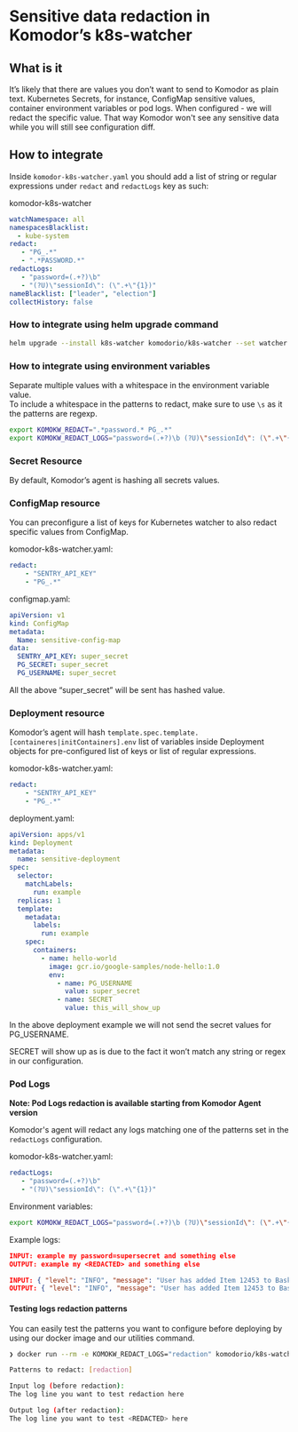 # Sensitive data redaction in Komodor’s k8s-watcher

## What is it

It’s likely that there are values you don’t want to send to Komodor as plain text. Kubernetes Secrets, for instance, ConfigMap sensitive values, container environment variables or pod logs.
When configured - we will redact the specific value. That way Komodor won't see any sensitive data while you will still see configuration diff.

## How to integrate

Inside `komodor-k8s-watcher.yaml` you should add a list of string or regular expressions under `redact` and `redactLogs` key as such:

komodor-k8s-watcher
``` yaml
watchNamespace: all
namespacesBlacklist:
  - kube-system
redact:
   - "PG_.*"
   - ".*PASSWORD.*"
redactLogs:
   - "password=(.+?)\b"
   - "(?U)\"sessionId\": (\".+\"{1})"
nameBlacklist: ["leader", "election"]
collectHistory: false
```

### How to integrate using helm upgrade command

``` bash
helm upgrade --install k8s-watcher komodorio/k8s-watcher --set watcher.redact="{.*PASSWORD.*,.*password.*,.*KEY.*,.*key.*,.*SECRET.*,.*secret.*}" --set watcher.redactLogs="{password=(.+?)\b,(?U)\"sessionId\": (\".+\"{1})}" --set apiKey=<API-KEY> --set watcher.clusterName=<cluster-name> --set watcher.enableAgentTaskExecution=true --set watcher.allowReadingPodLogs=true 
```

### How to integrate using environment variables

Separate multiple values with a whitespace in the environment variable value.  
To include a whitespace in the patterns to redact, make sure to use `\s` as it the patterns are regexp.

```bash
export KOMOKW_REDACT=".*password.* PG_.*"
export KOMOKW_REDACT_LOGS="password=(.+?)\b (?U)\"sessionId\": (\".+\"{1})"
```

### Secret Resource
By default, Komodor’s agent is hashing all secrets values.

### ConfigMap resource
You can preconfigure a list of keys for Kubernetes watcher to also redact specific values from ConfigMap.


komodor-k8s-watcher.yaml:
``` yaml
redact:
    - "SENTRY_API_KEY"
    - "PG_.*"
```

configmap.yaml:
``` yaml
apiVersion: v1
kind: ConfigMap
metadata:
  Name: sensitive-config-map
data:
  SENTRY_API_KEY: super_secret
  PG_SECRET: super_secret
  PG_USERNAME: super_secret
```

All the above “super_secret” will be sent has hashed value.

### Deployment resource
Komodor’s agent will hash `template.spec.template.[containeres|initContainers].env` list of variables inside Deployment objects for pre-configured list of keys or list of regular expressions.

komodor-k8s-watcher.yaml:
``` yaml
redact:
    - "SENTRY_API_KEY"
    - "PG_.*"
```

deployment.yaml:
``` yaml
apiVersion: apps/v1
kind: Deployment
metadata:
  name: sensitive-deployment
spec:
  selector:
    matchLabels:
      run: example
  replicas: 1
  template:
    metadata:
      labels:
        run: example
    spec:
      containers:
        - name: hello-world
          image: gcr.io/google-samples/node-hello:1.0
          env:
            - name: PG_USERNAME
              value: super_secret
            - name: SECRET
              value: this_will_show_up
```

In the above deployment example we will not send the secret values for PG_USERNAME.

SECRET will show up as is due to the fact it won’t match any string or regex in our configuration.


### Pod Logs

**Note: Pod Logs redaction is available starting from Komodor Agent version**

Komodor's agent will redact any logs matching one of the patterns set in the `redactLogs` configuration.

komodor-k8s-watcher.yaml:
``` yaml
redactLogs:
   - "password=(.+?)\b"
   - "(?U)\"sessionId\": (\".+\"{1})"
```

Environment variables:
```bash
export KOMOKW_REDACT_LOGS="password=(.+?)\b (?U)\"sessionId\": (\".+\"{1})"
```

Example logs:
```json
INPUT: example my password=supersecret and something else
OUTPUT: example my <REDACTED> and something else

INPUT: { "level": "INFO", "message": "User has added Item 12453 to Basket", "sessionId": "SESS456", "timestamp": 1634477804 }
OUTPUT: { "level": "INFO", "message": "User has added Item 12453 to Basket", <REDACTED>, "timestamp": 1634477804 }
```

#### Testing logs redaction patterns

You can easily test the patterns you want to configure before deploying by using our docker image and our utilities command.

```bash
❯ docker run --rm -e KOMOKW_REDACT_LOGS="redaction" komodorio/k8s-watcher test -logredactor -inputlog="The log line you want to test redaction here"

Patterns to redact: [redaction]

Input log (before redaction):
The log line you want to test redaction here

Output log (after redaction):
The log line you want to test <REDACTED> here
```